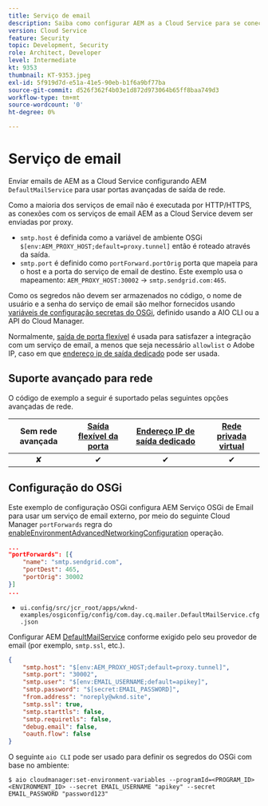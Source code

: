 ```yaml
---
title: Serviço de email
description: Saiba como configurar AEM as a Cloud Service para se conectar a um serviço de email usando portas de saída.
version: Cloud Service
feature: Security
topic: Development, Security
role: Architect, Developer
level: Intermediate
kt: 9353
thumbnail: KT-9353.jpeg
exl-id: 5f919d7d-e51a-41e5-90eb-b1f6a9bf77ba
source-git-commit: d526f362f4b03e1d872d973064b65ff8baa749d3
workflow-type: tm+mt
source-wordcount: '0'
ht-degree: 0%

---
```


# Serviço de email

Enviar emails de AEM as a Cloud Service configurando AEM `DefaultMailService` para usar portas avançadas de saída de rede.

Como a maioria dos serviços de email não é executada por HTTP/HTTPS, as conexões com os serviços de email AEM as a Cloud Service devem ser enviadas por proxy.

+ `smtp.host` é definida como a variável de ambiente OSGi `$[env:AEM_PROXY_HOST;default=proxy.tunnel]` então é roteado através da saída.
+ `smtp.port` é definido como `portForward.portOrig` porta que mapeia para o host e a porta do serviço de email de destino. Este exemplo usa o mapeamento: `AEM_PROXY_HOST:30002` → `smtp.sendgrid.com:465`.

Como os segredos não devem ser armazenados no código, o nome de usuário e a senha do serviço de email são melhor fornecidos usando [variáveis de configuração secretas do OSGi](https://experienceleague.adobe.com/docs/experience-manager-cloud-service/implementing/deploying/configuring-osgi.html#secret-configuration-values), definido usando a AIO CLI ou a API do Cloud Manager.

Normalmente, [saída de porta flexível](../flexible-port-egress.md) é usada para satisfazer a integração com um serviço de email, a menos que seja necessário `allowlist` o Adobe IP, caso em que [endereço ip de saída dedicado](../dedicated-egress-ip-address.md) pode ser usada.

## Suporte avançado para rede

O código de exemplo a seguir é suportado pelas seguintes opções avançadas de rede.

| Sem rede avançada | [Saída flexível da porta](../flexible-port-egress.md) | [Endereço IP de saída dedicado](../dedicated-egress-ip-address.md) | [Rede privada virtual](../vpn.md) |
|:-----:|:-----:|:------:|:---------:|
| ✘ | ✔ | ✔ | ✔ |

## Configuração do OSGi

Este exemplo de configuração OSGi configura AEM Serviço OSGi de Email para usar um serviço de email externo, por meio do seguinte Cloud Manager `portForwards` regra do [enableEnvironmentAdvancedNetworkingConfiguration](https://www.adobe.io/experience-cloud/cloud-manager/reference/api/#operation/enableEnvironmentAdvancedNetworkingConfiguration) operação.

```json
...
"portForwards": [{
    "name": "smtp.sendgrid.com",
    "portDest": 465,
    "portOrig": 30002
}]
...
```

+ `ui.config/src/jcr_root/apps/wknd-examples/osgiconfig/config/com.day.cq.mailer.DefaultMailService.cfg.json`

Configurar AEM [DefaultMailService](https://experienceleague.adobe.com/docs/experience-manager-cloud-service/content/implementing/developing/development-guidelines.html#sending-email) conforme exigido pelo seu provedor de email (por exemplo, `smtp.ssl`, etc.).

```json
{
    "smtp.host": "$[env:AEM_PROXY_HOST;default=proxy.tunnel]",
    "smtp.port": "30002",
    "smtp.user": "$[env:EMAIL_USERNAME;default=apikey]",
    "smtp.password": "$[secret:EMAIL_PASSWORD]",
    "from.address": "noreply@wknd.site",
    "smtp.ssl": true,
    "smtp.starttls": false, 
    "smtp.requiretls": false,
    "debug.email": false,
    "oauth.flow": false
}
```

O seguinte `aio CLI` pode ser usado para definir os segredos do OSGi com base no ambiente:

```shell
$ aio cloudmanager:set-environment-variables --programId=<PROGRAM_ID> <ENVIRONMENT_ID> --secret EMAIL_USERNAME "apikey" --secret EMAIL_PASSWORD "password123"
```
